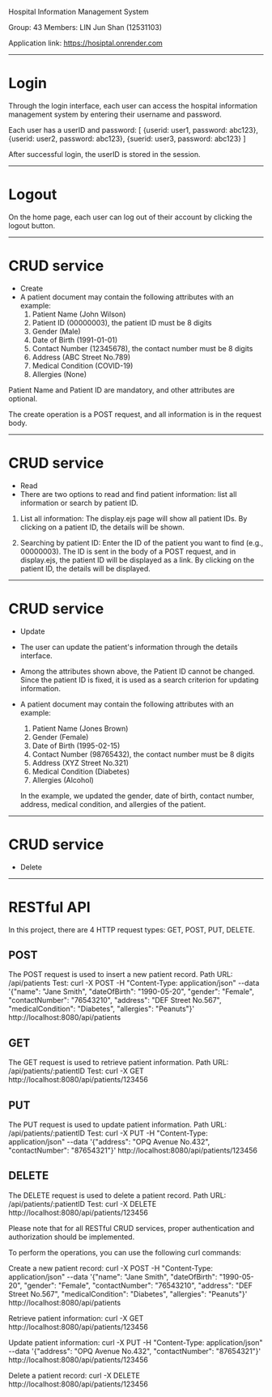 Hospital Information Management System

Group: 43
Members: LIN Jun Shan (12531103)

Application link: https://hosiptal.onrender.com

********************************************
# Login
Through the login interface, each user can access the hospital information management system by entering their username and password.

Each user has a userID and password:
[
	{userid: user1, password: abc123},
	{userid: user2, password: abc123},
	{suerid: user3, password: abc123}
]

After successful login, the userID is stored in the session.

********************************************
# Logout
On the home page, each user can log out of their account by clicking the logout button.

********************************************
# CRUD service
- Create
- A patient document may contain the following attributes with an example:
	1) Patient Name (John Wilson)
	2) Patient ID (00000003), the patient ID must be 8 digits
	3) Gender (Male)
	4) Date of Birth (1991-01-01)
	5) Contact Number (12345678), the contact number must be 8 digits
	6) Address (ABC Street No.789)
	7) Medical Condition (COVID-19)
	8) Allergies (None)

Patient Name and Patient ID are mandatory, and other attributes are optional.

The create operation is a POST request, and all information is in the request body.

********************************************
# CRUD service
- Read
- There are two options to read and find patient information: list all information or search by patient ID.

1) List all information:
   The display.ejs page will show all patient IDs.
   By clicking on a patient ID, the details will be shown.

2) Searching by patient ID:
   Enter the ID of the patient you want to find (e.g., 00000003).
   The ID is sent in the body of a POST request, and in display.ejs, the patient ID will be displayed as a link.
   By clicking on the patient ID, the details will be displayed.

********************************************
# CRUD service
- Update
- The user can update the patient's information through the details interface.
- Among the attributes shown above, the Patient ID cannot be changed. Since the patient ID is fixed, it is used as a search criterion for updating information.

- A patient document may contain the following attributes with an example:
	1) Patient Name (Jones Brown)
	2) Gender (Female)
	3) Date of Birth (1995-02-15)
	4) Contact Number (98765432), the contact number must be 8 digits
	5) Address (XYZ Street No.321)
	6) Medical Condition (Diabetes)
	7) Allergies (Alcohol)

	In the example, we updated the gender, date of birth, contact number, address, medical condition, and allergies of the patient.

********************************************
# CRUD service
- Delete

********************************************
# RESTful API

In this project, there are 4 HTTP request types: GET, POST, PUT, DELETE.

## POST
The POST request is used to insert a new patient record.
Path URL: /api/patients
Test: curl -X POST -H "Content-Type: application/json" --data '{"name": "Jane Smith", "dateOfBirth": "1990-05-20", "gender": "Female", "contactNumber": "76543210", "address": "DEF Street No.567", "medicalCondition": "Diabetes", "allergies": "Peanuts"}' http://localhost:8080/api/patients

## GET
The GET request is used to retrieve patient information.
Path URL: /api/patients/:patientID
Test: curl -X GET http://localhost:8080/api/patients/123456

## PUT
The PUT request is used to update patient information.
Path URL: /api/patients/:patientID
Test: curl -X PUT -H "Content-Type: application/json" --data '{"address": "OPQ Avenue No.432", "contactNumber": "87654321"}' http://localhost:8080/api/patients/123456

## DELETE
The DELETE request is used to delete a patient record.
Path URL: /api/patients/:patientID
Test: curl -X DELETE http://localhost:8080/api/patients/123456

Please note that for all RESTful CRUD services, proper authentication and authorization should be implemented.

To perform the operations, you can use the following curl commands:

Create a new patient record:
curl -X POST -H "Content-Type: application/json" --data '{"name": "Jane Smith", "dateOfBirth": "1990-05-20", "gender": "Female", "contactNumber": "76543210", "address": "DEF Street No.567", "medicalCondition": "Diabetes", "allergies": "Peanuts"}' http://localhost:8080/api/patients

Retrieve patient information:
curl -X GET http://localhost:8080/api/patients/123456

Update patient information:
curl -X PUT -H "Content-Type: application/json" --data '{"address": "OPQ Avenue No.432", "contactNumber": "87654321"}' http://localhost:8080/api/patients/123456

Delete a patient record:
curl -X DELETE http://localhost:8080/api/patients/123456